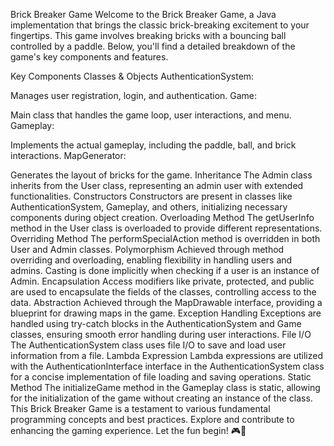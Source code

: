 Brick Breaker Game
Welcome to the Brick Breaker Game, a Java implementation that brings the classic brick-breaking excitement to your fingertips. This game involves breaking bricks with a bouncing ball controlled by a paddle. Below, you'll find a detailed breakdown of the game's key components and features.

Key Components
Classes & Objects
AuthenticationSystem:

Manages user registration, login, and authentication.
Game:

Main class that handles the game loop, user interactions, and menu.
Gameplay:

Implements the actual gameplay, including the paddle, ball, and brick interactions.
MapGenerator:

Generates the layout of bricks for the game.
Inheritance
The Admin class inherits from the User class, representing an admin user with extended functionalities.
Constructors
Constructors are present in classes like AuthenticationSystem, Gameplay, and others, initializing necessary components during object creation.
Overloading Method
The getUserInfo method in the User class is overloaded to provide different representations.
Overriding Method
The performSpecialAction method is overridden in both User and Admin classes.
Polymorphism
Achieved through method overriding and overloading, enabling flexibility in handling users and admins. Casting is done implicitly when checking if a user is an instance of Admin.
Encapsulation
Access modifiers like private, protected, and public are used to encapsulate the fields of the classes, controlling access to the data.
Abstraction
Achieved through the MapDrawable interface, providing a blueprint for drawing maps in the game.
Exception Handling
Exceptions are handled using try-catch blocks in the AuthenticationSystem and Game classes, ensuring smooth error handling during user interactions.
File I/O
The AuthenticationSystem class uses file I/O to save and load user information from a file.
Lambda Expression
Lambda expressions are utilized with the AuthenticationInterface interface in the AuthenticationSystem class for a concise implementation of file loading and saving operations.
Static Method
The initializeGame method in the Gameplay class is static, allowing for the initialization of the game without creating an instance of the class.
This Brick Breaker Game is a testament to various fundamental programming concepts and best practices. Explore and contribute to enhancing the gaming experience. Let the fun begin! 🎮🧱